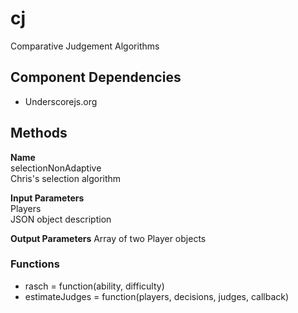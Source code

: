 cj
==

Comparative Judgement Algorithms

Component Dependencies
----------------------
* Underscorejs.org

Methods
-------
**Name**  
selectionNonAdaptive  
Chris's selection algorithm


**Input Parameters**  
    Players  
    JSON object description
    
**Output Parameters**
    Array of two Player objects
    
### Functions ###
* rasch = function(ability, difficulty)
* estimateJudges = function(players, decisions, judges, callback)
